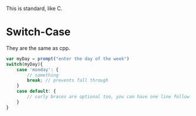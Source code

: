 This is standard, like C.

# Switch-Case
They are the same as cpp.
```js
var myDay = prompt("enter the day of the week")
switch(myDay){
	case 'monday': {
		// something
		break; // prevents fall through
	}
	case default: {
		// curly braces are optional too, you can have one line follow
	}
}
```